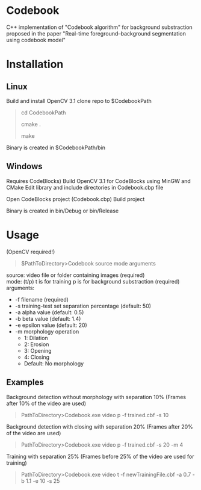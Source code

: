# Codebook
C++ implementation of "Codebook algorithm" for background substraction proposed in the paper "Real-time foreground–background segmentation using codebook model"

Installation
============

Linux
-----
Build and install OpenCV 3.1
clone repo to $CodebookPath

> cd CodebookPath
>
> cmake .
>
> make

Binary is created in $CodebookPath/bin

Windows
-------
Requires CodeBlocks)
Build OpenCV 3.1 for CodeBlocks using MinGW and CMake
Edit library and include directories in Codebook.cbp file

Open CodeBlocks project (Codebook.cbp)
Build project

Binary is created in bin/Debug or bin/Release

Usage
=====
(OpenCV required!)
> $PathToDirectory>Codebook source mode arguments
	
source: video file or folder containing images (required)<br />
mode: (t/p) t is for training p is for background substraction (required)<br />
arguments:<br />
* -f filename (required)
* -s training-test set separation percentage (default: 50)
* -a alpha value (default: 0.5)
* -b beta value (default: 1.4)
* -e epsilon value (default: 20)
* -m morphology operation
  * 1: Dilation
  * 2: Erosion
  * 3: Opening
  * 4: Closing
  * Default: No morphology

Examples
--------
Background detection without morphology with separation 10% (Frames after 10% of the video are used)
> PathToDirectory>Codebook.exe video p -f trained.cbf -s 10

Background detection with closing with separation 20% (Frames after 20% of the video are used)
> PathToDirectory>Codebook.exe video p -f trained.cbf -s 20 -m 4

Training with separation 25% (Frames before 25% of the video are used for training)
> PathToDirectory>Codebook.exe video t -f newTrainingFile.cbf -a 0.7 -b 1.1 -e 10 -s 25
